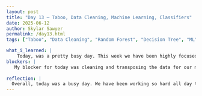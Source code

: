 ```yaml
---
layout: post
title: "Day 13 – Taboo, Data Cleaning, Machine Learning, Classifiers"
date: 2025-06-12
author: Skylar Sawyer
permalink: /day13.html
tags: ["Taboo", "Data Cleaning", "Random Forest", "Decision Tree", "ML"]

what_i_learned: |
    Today, was a pretty busy day. This week we have been highly focused on getting a jump on our project, so these past two days we have been working super hard on the start of our project. I have been delegated to handle the data cleaning as well as transposing the data. I will admit it was very hard for me at first because I did not understand what I was looking at and every time I would try to attempt something the results were incorrect or just not what I was doing, but TJ has been a great help and now I am feeling more comfortable with doing these task. I am basically responsible for the methodology portion of out literature review and I have never done anthing so serious, but I am learning as I go.
blockers: |
   My blocker for today was cleaning and transposing the data for our model. It is a tedious and sometimes annoying task. I get fustrated because it seems like such an easy thing to do, but there is so much data there is no quick way to complete the cleaning. Sometimes I can handle things on excel, but then sometimes I have to load everything up onto a csv file and fix things by coding. 
   
reflection: |
  Overall, today was a busy day. We have been working so hard all day that the time completely flew today. I will admit I havent been this fustrated during the internship as I was today, but that only means that I am learning and gaining more experience. I try to put a positive spin on it, but cleaning data is way harder than I thought it would be. I am happy from the progress that we have made this week. I felt like we were getting a little behind, but the task and videos that TJ has assigned to us for the first few weeks has helped me significantly be prepared for this. I look forward to seeing how much more progress we make next week. 
---
```


